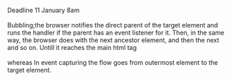 Deadline 11 January 8am<br><br>
Bubbling;the browser notifies the direct parent of the target element and runs the handler if the parent has an event listener for it. Then, in the same way, the browser does with the next ancestor element, and then the next and so on. Untill it reaches the main html tag<br><br>
 whereas In event capturing the flow goes from outermost element to the target element.
